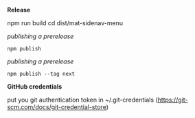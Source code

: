**Release**

npm run build
cd dist/mat-sidenav-menu

*publishing a prerelease*

    npm publish 

*publishing a prerelease*

    npm publish --tag next


**GitHub credentials**

put you git authentication token in ~/.git-credentials
(https://git-scm.com/docs/git-credential-store)

